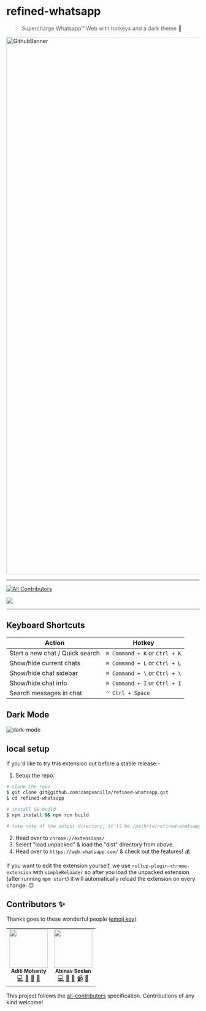 # refined-whatsapp

> Supercharge Whatsapp™ Web with hotkeys and a dark theme 🚀

<img width="1400" alt="GithubBanner" src="https://user-images.githubusercontent.com/6417910/82126610-6d87e800-97cb-11ea-8201-50ced4a2de0b.png">

<hr />

<!-- ALL-CONTRIBUTORS-BADGE:START - Do not remove or modify this section -->
[![All Contributors](https://img.shields.io/badge/all_contributors-2-orange.svg?style=flat-square)](#contributors-)
<!-- ALL-CONTRIBUTORS-BADGE:END -->

<a href="https://chrome.google.com/webstore/detail/refined-whatsapp/alkoadailhkkeiaadmlkbhbegegjhiok" title="refined whatsapp on Chrome Web Store">
<img src="https://developer.chrome.com/webstore/images/ChromeWebStore_BadgeWBorder_v2_206x58.png" />
</a>

<hr />

## Keyboard Shortcuts

| Action | Hotkey |
|---|---|
| Start a new chat / Quick search | `⌘ Command + K` or `Ctrl + K` |
| Show/hide current chats | `⌘ Command + L` or `Ctrl + L` |
| Show/hide chat sidebar | `⌘ Command + \` or `Ctrl + \` |
| Show/hide chat info | `⌘ Command + I` or `Ctrl + I` |
| Search messages in chat | `⌃ Ctrl + Space` |

## Dark Mode

![dark-mode](https://user-images.githubusercontent.com/6426069/82143287-59da9100-9860-11ea-92bc-5a0674c3e920.jpg)

## local setup

If you'd like to try this extension out before a stable release:-

1. Setup the repo:

```sh
# clone the repo
$ git clone git@github.com:campvanilla/refined-whatsapp.git
$ cd refined-whatsapp

# install && build
$ npm install && npm run build

# take note of the output directory, it'll be /path/to/refined-whatsapp/dist
```

2. Head over to `chrome://extensions/`
3. Select "load unpacked" & load the "dist" directory from above.
4. Head over to `https://web.whatsapp.com/` & check out the features! 💰

If you want to edit the extension yourself, we use `rollup-plugin-chrome-extension` with `simpleReloader` so after you load the unpacked extension (after running `npm start`) it will automatically reload the extension on every change. 🙃

## Contributors ✨

Thanks goes to these wonderful people ([emoji key](https://allcontributors.org/docs/en/emoji-key)):

<!-- ALL-CONTRIBUTORS-LIST:START - Do not remove or modify this section -->
<!-- prettier-ignore-start -->
<!-- markdownlint-disable -->
<table>
  <tr>
    <td align="center"><a href="https://aditimohanty.com"><img src="https://avatars3.githubusercontent.com/u/6426069?v=4" width="100px;" alt=""/><br /><sub><b>Aditi Mohanty</b></sub></a><br /><a href="https://github.com/campvanilla/refined-whatsapp/commits?author=rheaditi" title="Code">💻</a> <a href="https://github.com/campvanilla/refined-whatsapp/commits?author=rheaditi" title="Documentation">📖</a> <a href="#ideas-rheaditi" title="Ideas, Planning, & Feedback">🤔</a> <a href="https://github.com/campvanilla/refined-whatsapp/issues?q=author%3Arheaditi" title="Bug reports">🐛</a></td>
    <td align="center"><a href="https://abinavseelan.com"><img src="https://avatars2.githubusercontent.com/u/6417910?v=4" width="100px;" alt=""/><br /><sub><b>Abinav Seelan</b></sub></a><br /><a href="https://github.com/campvanilla/refined-whatsapp/commits?author=abinavseelan" title="Code">💻</a> <a href="https://github.com/campvanilla/refined-whatsapp/commits?author=abinavseelan" title="Documentation">📖</a> <a href="#ideas-abinavseelan" title="Ideas, Planning, & Feedback">🤔</a> <a href="#video-abinavseelan" title="Videos">📹</a> <a href="https://github.com/campvanilla/refined-whatsapp/issues?q=author%3Aabinavseelan" title="Bug reports">🐛</a></td>
  </tr>
</table>

<!-- markdownlint-enable -->
<!-- prettier-ignore-end -->
<!-- ALL-CONTRIBUTORS-LIST:END -->

This project follows the [all-contributors](https://github.com/all-contributors/all-contributors) specification. Contributions of any kind welcome!
